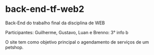 # back-end-tf-web2
Back-End do trabalho final da disciplina de WEB

Participantes: Guilherme, Gustavo, Luan e Brenno: 3° info b

O site tem como objetivo principal o agendamento de serviços de um petshop.
